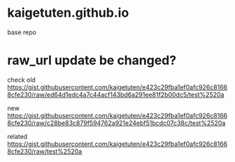 # kaigetuten.github.io
base repo
# raw_url update be changed?
check
old
https://gist.githubusercontent.com/kaigetuten/e423c29fba1ef0afc926c81668cfe230/raw/ed64d1edc4a7c44acf143bd6a291ee81f2b00dc5/test%2520a

new
https://gist.githubusercontent.com/kaigetuten/e423c29fba1ef0afc926c81668cfe230/raw/c28be83c879f594762a921e24ebf51bcdc07c38c/test%2520a

related
https://gist.githubusercontent.com/kaigetuten/e423c29fba1ef0afc926c81668cfe230/raw/test%2520a
